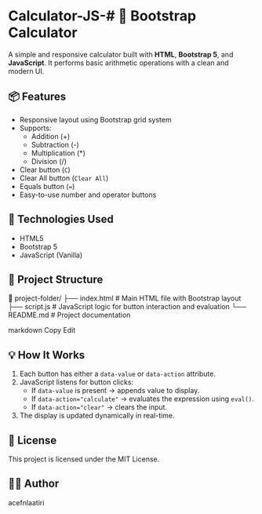 # Calculator-JS-# 🧮 Bootstrap Calculator

A simple and responsive calculator built with **HTML**, **Bootstrap 5**, and **JavaScript**. It performs basic arithmetic operations with a clean and modern UI.

## 📦 Features

- Responsive layout using Bootstrap grid system
- Supports:
  - Addition (+)
  - Subtraction (-)
  - Multiplication (*)
  - Division (/)
- Clear button (`C`)
- Clear All button (`Clear All`)
- Equals button (`=`)
- Easy-to-use number and operator buttons

## 🚀 Technologies Used

- HTML5
- Bootstrap 5
- JavaScript (Vanilla)

## 📁 Project Structure

📁 project-folder/
├── index.html # Main HTML file with Bootstrap layout
├── script.js # JavaScript logic for button interaction and evaluation
└── README.md # Project documentation

markdown
Copy
Edit

## 💡 How It Works

1. Each button has either a `data-value` or `data-action` attribute.
2. JavaScript listens for button clicks:
   - If `data-value` is present → appends value to display.
   - If `data-action="calculate"` → evaluates the expression using `eval()`.
   - If `data-action="clear"` → clears the input.
3. The display is updated dynamically in real-time.

## 📜 License

This project is licensed under the MIT License.

## 👨‍💻 Author
acefnlaatiri
